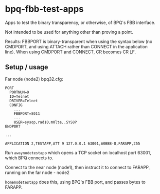 # bpq-fbb-test-apps

Apps to test the binary transparency, or otherwise, of BPQ's FBB interface.

Not intended to be used for anything other than proving a point.

Results: FBBPORT is binary-transparent when using the syntax below (no CMDPORT, and using ATTACH rather than CONNECT in the application line). When using CMDPORT and CONNECT, CR becomes CR LF.

## Setup / usage

Far node (node2) bpq32.cfg:

```
PORT
  PORTNUM=9
  ID=Telnet
  DRIVER=Telnet
  CONFIG
    ...
    FBBPORT=8011
    ...
    USER=sysop,rad10,m0lte,,SYSOP
ENDPORT

...

APPLICATION 2,TESTAPP,ATT 9 127.0.0.1 63001,A0BBB-8,FARAPP,255
```

Run `awaynodetestapp` which opens a TCP socket on localhost port 63001, which BPQ connects to.

Connect to the near node (node1), then instruct it to connect to FARAPP, running on the far node - node2

`homenodetestapp` does this, using BPQ's FBB port, and passes bytes to FARAPP.
